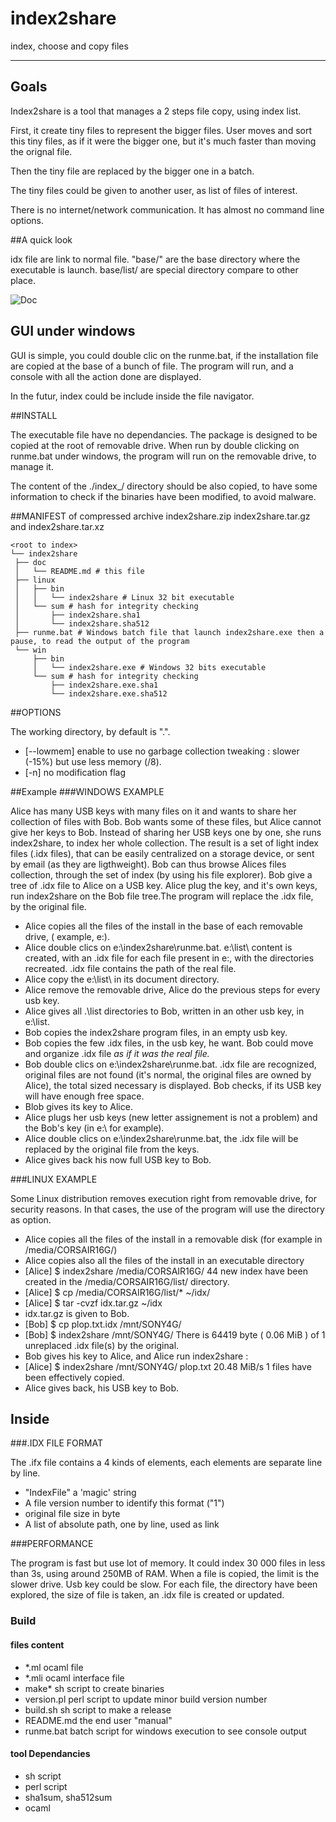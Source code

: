 index2share
=====

index, choose and copy files

-----------

## Goals

Index2share is a tool that manages a 2 steps file copy, using index list.
 
First, it create tiny files to represent the bigger files. User moves and sort 
this tiny files, as if it were the bigger one, but it's much faster than moving the orignal file.

Then the tiny file are replaced by the bigger one in a batch.

The tiny files could be given to another user, as list of files of interest.

There is no internet/network communication. It has almost no command line options.

##A quick look 

idx file are link to normal file. "base/" are the base directory where the executable is launch. base/list/ are special directory compare to other place.

![Doc](https://github.com/nicolasboulay/index2share/raw/master/src/i2s.jpg
"before and after an index2share run")

## GUI under windows

GUI is simple, you could double clic on the runme.bat, if the
installation file are copied at the base of a bunch of file. The
program will run, and a console with all the action done are
displayed.

In the futur, index could be include inside the file navigator. 

##INSTALL

The executable file have no dependancies. The package is designed to be copied at the root of removable drive. 
When run by double clicking on runme.bat under windows, the program will run on the removable drive, to manage it.

The content of the ./index_/ directory should be also copied, to have some information to check if the binaries 
have been modified, to avoid malware.

##MANIFEST of compressed archive
index2share.zip index2share.tar.gz and index2share.tar.xz

    <root to index> 
    └── index2share
     ├── doc
     │   └── README.md # this file
     ├── linux
     │   ├── bin
     │   │   └── index2share # Linux 32 bit executable
     │   └── sum # hash for integrity checking
     │       ├── index2share.sha1
     │       └── index2share.sha512
     ├── runme.bat # Windows batch file that launch index2share.exe then a pause, to read the output of the program
     └── win
         ├── bin
         │   └── index2share.exe # Windows 32 bits executable
         └── sum # hash for integrity checking
             ├── index2share.exe.sha1
             └── index2share.exe.sha512


##OPTIONS

The working directory, by default is ".".

* [--lowmem] enable to use no garbage collection tweaking : slower (-15%) but use less memory (/8).
* [-n] no modification flag 

##Example
###WINDOWS EXAMPLE

Alice has many USB keys with many files on it and wants to share her collection of files with Bob. Bob wants some of these files, but Alice cannot give her keys to Bob. 
Instead of sharing her USB keys one by one, she runs index2share, to index her whole collection. The result is a set of light index files (.idx files), that can be easily centralized on a storage device, or sent by email (as they are ligthweight). Bob can thus browse Alices files collection, through the set of index (by using his file explorer).
Bob give a tree of .idx file to Alice on a USB key. Alice plug the key, and it's own keys, run index2share on the Bob file tree.The program will replace the .idx file, by the original file.

* Alice copies all the files of the install in the base of each removable drive, ( example, e:\).
* Alice double clics on e:\index2share\runme.bat. 
  e:\list\ content is created, with an .idx file for each file present in e:, with the directories recreated. 
  .idx file contains the path of the real file.
* Alice copy the e:\list\ in its document directory.
* Alice remove the removable drive, Alice do the previous steps for every usb key.
* Alice gives all .\list directories to Bob, written in an other usb key, in e:\list\.
* Bob copies the index2share program files, in an empty usb key.
* Bob copies the few .idx files, in the usb key, he want. Bob could move and organize .idx file _as if it was the real file._
* Bob double clics on  e:\index2share\runme.bat.
  .idx file are recognized, original files are not found (it's normal, the original files are owned by Alice),
  the total sized necessary is displayed. Bob checks, if its USB key will have enough free space.
* Blob gives its key to Alice.
* Alice plugs her usb keys (new letter assignement is not a problem) and the Bob's key (in e:\ for example).
* Alice double clics on e:\index2share\runme.bat, the .idx file will be replaced by the original file from the keys.
* Alice gives back his now full USB key to Bob.

###LINUX EXAMPLE

Some Linux distribution removes execution right from removable drive, for security reasons. In that cases, the use of the program will use the directory as option.

* Alice copies all the files of the install in a removable disk (for example in /media/CORSAIR16G/)
* Alice copies also all the files of the install in an executable directory
* [Alice] $ index2share /media/CORSAIR16G/
  44 new index have been created in the /media/CORSAIR16G/list/ directory.
* [Alice] $ cp /media/CORSAIR16G/list/* ~/idx/
* [Alice] $ tar -cvzf idx.tar.gz ~/idx
* idx.tar.gz is given to Bob.
* [Bob] $ cp plop.txt.idx /mnt/SONY4G/
* [Bob] $ index2share /mnt/SONY4G/
  There is 64419 byte ( 0.06 MiB ) of 1 unreplaced .idx file(s) by the original.
* Bob gives his key to Alice, and Alice run index2share :
* [Alice] $ index2share /mnt/SONY4G/
  plop.txt 20.48 MiB/s
  1 files have been effectively copied.
* Alice gives back, his USB key to Bob.

## Inside

###.IDX FILE FORMAT

The .ifx file contains a 4 kinds of elements, each elements are separate line by line.

* "IndexFile" a 'magic' string
* A file version number to identify this format ("1")
* original file size in byte
* A list of absolute path, one by line, used as link

###PERFORMANCE

The program is fast but use lot of memory. It could index 30 000 files
in less than 3s, using around 250MB of RAM. 
When a file is copied, the limit is the slower drive. Usb key could be
slow. 
For each file, the directory have been explored, the size of file is taken, an .idx 
file is created or updated. 

### Build
#### files content

* *.ml ocaml file
* *.mli ocaml interface file
* make* sh script to create binaries
* version.pl perl script to update minor build version number
* build.sh sh script to make a release
* README.md the end user "manual"
* runme.bat batch script for windows execution to see console output

#### tool Dependancies

* sh script
* perl script
* sha1sum, sha512sum
* ocaml 

